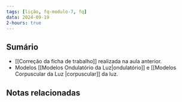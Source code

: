 ```yaml
---
tags: [lição, fq-modulo-7, fq]
data: 2024-09-19
2-hours: true
---
```


## Sumário
- [[Correção da ficha de trabalho]] realizada na aula anterior.
- Modelos [[Modelos Ondulatório da Luz|ondulatório]] e [[Modelos Corpuscular da Luz |corpuscular]] da luz.
## Notas relacionadas
